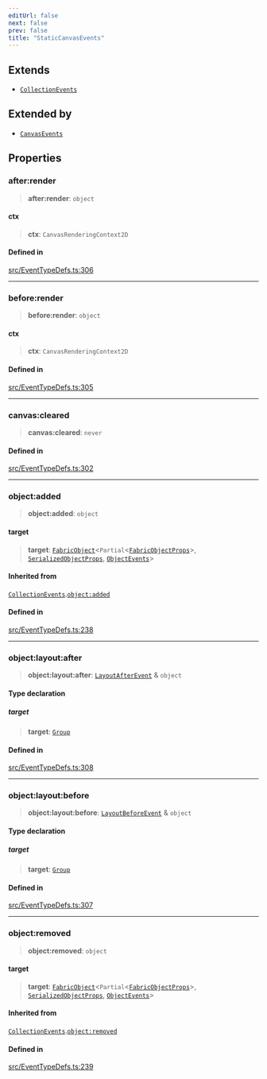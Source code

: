 ```yaml
---
editUrl: false
next: false
prev: false
title: "StaticCanvasEvents"
---
```


## Extends

- [`CollectionEvents`](/api/interfaces/collectionevents/)

## Extended by

- [`CanvasEvents`](/api/interfaces/canvasevents/)

## Properties

### after:render

> **after:render**: `object`

#### ctx

> **ctx**: `CanvasRenderingContext2D`

#### Defined in

[src/EventTypeDefs.ts:306](https://github.com/fabricjs/fabric.js/blob/v6.0.0-rc4/src/EventTypeDefs.ts#L306)

***

### before:render

> **before:render**: `object`

#### ctx

> **ctx**: `CanvasRenderingContext2D`

#### Defined in

[src/EventTypeDefs.ts:305](https://github.com/fabricjs/fabric.js/blob/v6.0.0-rc4/src/EventTypeDefs.ts#L305)

***

### canvas:cleared

> **canvas:cleared**: `never`

#### Defined in

[src/EventTypeDefs.ts:302](https://github.com/fabricjs/fabric.js/blob/v6.0.0-rc4/src/EventTypeDefs.ts#L302)

***

### object:added

> **object:added**: `object`

#### target

> **target**: [`FabricObject`](/api/classes/fabricobject/)\<`Partial`\<[`FabricObjectProps`](/api/interfaces/fabricobjectprops/)\>, [`SerializedObjectProps`](/api/interfaces/serializedobjectprops/), [`ObjectEvents`](/api/interfaces/objectevents/)\>

#### Inherited from

[`CollectionEvents`](/api/interfaces/collectionevents/).[`object:added`](/api/interfaces/collectionevents/#object:added)

#### Defined in

[src/EventTypeDefs.ts:238](https://github.com/fabricjs/fabric.js/blob/v6.0.0-rc4/src/EventTypeDefs.ts#L238)

***

### object:layout:after

> **object:layout:after**: [`LayoutAfterEvent`](/api/type-aliases/layoutafterevent/) & `object`

#### Type declaration

##### target

> **target**: [`Group`](/api/classes/group/)

#### Defined in

[src/EventTypeDefs.ts:308](https://github.com/fabricjs/fabric.js/blob/v6.0.0-rc4/src/EventTypeDefs.ts#L308)

***

### object:layout:before

> **object:layout:before**: [`LayoutBeforeEvent`](/api/type-aliases/layoutbeforeevent/) & `object`

#### Type declaration

##### target

> **target**: [`Group`](/api/classes/group/)

#### Defined in

[src/EventTypeDefs.ts:307](https://github.com/fabricjs/fabric.js/blob/v6.0.0-rc4/src/EventTypeDefs.ts#L307)

***

### object:removed

> **object:removed**: `object`

#### target

> **target**: [`FabricObject`](/api/classes/fabricobject/)\<`Partial`\<[`FabricObjectProps`](/api/interfaces/fabricobjectprops/)\>, [`SerializedObjectProps`](/api/interfaces/serializedobjectprops/), [`ObjectEvents`](/api/interfaces/objectevents/)\>

#### Inherited from

[`CollectionEvents`](/api/interfaces/collectionevents/).[`object:removed`](/api/interfaces/collectionevents/#object:removed)

#### Defined in

[src/EventTypeDefs.ts:239](https://github.com/fabricjs/fabric.js/blob/v6.0.0-rc4/src/EventTypeDefs.ts#L239)
